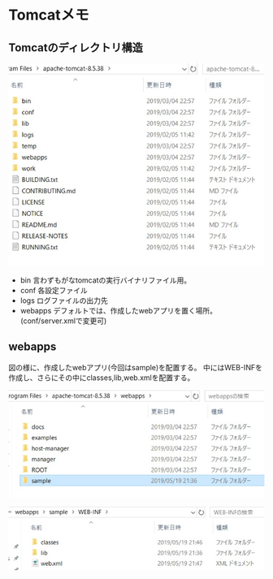 # Tomcatメモ
## Tomcatのディレクトリ構造
![](./pic/tomcat.jpg)
- bin 
  言わずもがなtomcatの実行バイナリファイル用。
- conf
  各設定ファイル
- logs
  ログファイルの出力先
- webapps
  デフォルトでは、作成したwebアプリを置く場所。(conf/server.xmlで変更可)

## webapps
図の様に、作成したwebアプリ(今回はsample)を配置する。 
中にはWEB-INFを作成し、さらにその中にclasses,lib,web.xmlを配置する。

![](./pic/tomcat2.jpg) 

![](./pic/tomcat3.jpg)


